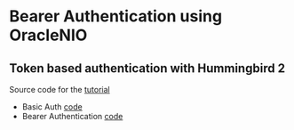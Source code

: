 # Bearer Authentication using OracleNIO
## Token based authentication with Hummingbird 2

Source code for the [tutorial]()

- Basic Auth [code]()
- Bearer Authentication [code]()

